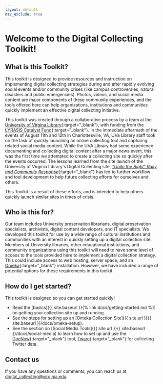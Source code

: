```yaml
---
layout: default
nav_exclude: true
---
```


# Welcome to the Digital Collecting Toolkit!

## What is this Toolkit?

This toolkit is designed to provide resources and instruction on implementing digital collecting strategies during and after rapidly evolving social events and/or community crises (like campus controversies, natural disasters and public emergencies). Photos, videos, and social media content are major components of these community experiences, and the tools offered here can help organizations, institutions and communities quickly implement an effective digital collecting initiative. 

This toolkit was created through a collaborative process by a team at the [University of Virgina Library](https://www.library.virginia.edu/){:target="_blank"}, with funding from the [LYRASIS Catalyst Fund](https://www.lyrasis.org){:target="_blank"}. In the immediate aftermath of the events of August 11th and 12th in Charlottesville, VA, UVa Library staff took on the task of quickly launching an online collecting tool and capturing related social media content. While the UVA Library had some experience documenting and collecting digital content after a major news event, this was the first time we attempted to create a collecting site so quickly after the events occurred. The lessons learned from the site launch of the University of Virginia Library's Digital Collecting site, [_"Unite the Right" Rally and Community Response_](http://digitalcollecting.lib.virginia.edu/rally/){:target="_blank"} has led to further workflow and tool development to help future collecting efforts for ourselves and others.

This Toolkit is a result of these efforts, and is intended to help others quickly launch similar sites in times of crisis.

## Who is this for?

Our team includes University preservation librarians, digital preservation specialists, archivists, digital content developers, and IT specialists. We developed this toolkit for use by a wide range of cultural institutions and communities with an interest in quickly setting up a digital collection site. Members of University libraries, other educational institutions, and community organizations using this toolkit will need to have some level of access to the tools provided here to implement a digital collection strategy. This could include access to web hosting, server space, and an [Omeka](https://omeka.org/){:target="_blank"} installation. However, we have included a range of potential options for these requirements in this toolkit.

## How do I get started?

This toolkit is designed so you can get started quickly!

- Read the [basics]({{ site.baseurl }}{% link docs/getting-started.md %}) on getting your collection site up and running.
- See the steps for setting up an [Omeka Collection Site]({{ site.url }}{{ site.baseurl }}/docs/omeka-setup).
- See the section on [Social Media Tools]({{ site.url }}{{ site.baseurl }}/docs/social-media) to learn how to set up and use the [DocNow](https://www.docnow.io/){:target="_blank"} tool, [Twarc](https://github.com/DocNow/twarc){:target="_blank"} for collecting Twitter data.

## Contact us

If you have any questions or comments, you can reach us at [digital_collecting@virginia.edu](mailto:digital_collecting@virginia.edu).

